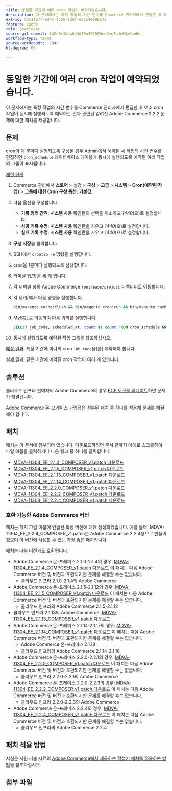 ```yaml
---
title: 동일한 기간에 여러 cron 작업이 예약되었습니다.
description: 이 문서에서는 특정 작업의 시간 변수를 Commerce 관리자에서 편집한 후 여러 cron 작업이 동시에 실행되도록 예약하는 것과 관련된 알려진 Adobe Commerce 2.2.2 문제에 대한 패치를 제공합니다.
exl-id: a3c1fe77-ed4c-43b5-8d6f-e5c549096c73
feature: Cache
role: Developer
source-git-commit: 1d2e0c1b4a8e3d79a362500ee3ec7bde84a6ce0d
workflow-type: tm+mt
source-wordcount: '734'
ht-degree: 0%

---
```


# 동일한 기간에 여러 cron 작업이 예약되었습니다.

이 문서에서는 특정 작업의 시간 변수를 Commerce 관리자에서 편집한 후 여러 cron 작업이 동시에 실행되도록 예약하는 것과 관련된 알려진 Adobe Commerce 2.2.2 문제에 대한 패치를 제공합니다.

## 문제

cron이 매 분마다 실행되도록 구성된 경우 Admin에서 예약된 세 작업의 시간 변수를 편집하면 `cron_schedule` 데이터베이스 테이블에 동시에 실행되도록 예약된 여러 작업의 그룹이 표시됩니다.

<u>재현 단계</u>:

1. Commerce 관리에서 **스토어** > 설정 > **구성** > **고급** > **시스템** > **Cron(예약된 작업)** > **그룹에 대한 Cron 구성 옵션: 기본값.**
1. 다음 옵션을 구성합니다.
   * **기록 정리 간격**: **시스템 사용** 확인란의 선택을 취소하고 *1440*(으)로 설정합니다.
   * **성공 기록 수명**: **시스템 사용** 확인란을 지우고 *1440*(으)로 설정합니다.
   * **실패 기록 수명**: **시스템 사용** 확인란을 지우고 *1440*(으)로 설정합니다.

1. **구성 저장**&#x200B;을 클릭합니다.
1. SSH에서 `crontab -e` 명령을 실행합니다.
1. cron을 1분마다 실행되도록 설정합니다.
1. 터미널 탭/창을 세 개 엽니다.
1. 각 터미널 창의 Adobe Commerce `root/base/project` 디렉터리로 이동합니다.
1. 각 탭/창에서 다음 명령을 실행합니다.

   ```bash
   bin/magento cache:flush && bin/magento cron:run && bin/magento cache:flush && bin/magento cron:run
   ```

1. MySQL로 이동하여 다음 쿼리를 실행합니다.

   ```sql
   SELECT job_code, scheduled_at, count as count FROM cron_schedule GROUP BY job_code, scheduled_at HAVING count > 1 ORDER BY scheduled_at;
   ```

1. 동시에 실행되도록 예약된 작업 그룹을 참조하십시오.

<u>예상 결과</u>: 특정 기간에 하나의 cron `job_code`을(를) 예약해야 합니다.

<u>실제 결과</u>: 같은 기간에 예약된 cron 작업이 여러 개 있습니다.

## 솔루션

클라우드 인프라 판매자의 Adobe Commerce의 경우 [ECE 도구를 업데이트](https://experienceleague.adobe.com/docs/commerce-cloud-service/user-guide/dev-tools/ece-tools/update-package.html)하면 문제가 해결됩니다.

Adobe Commerce 온-프레미스 가맹점은 첨부된 패치 중 하나를 적용해 문제를 해결해야 합니다.

## 패치

패치는 이 문서에 첨부되어 있습니다. 다운로드하려면 문서 끝까지 아래로 스크롤하여 파일 이름을 클릭하거나 다음 링크 중 하나를 클릭합니다.

* [MDVA-11304\_EE\_2.1.4\_COMPOSER\_v1.patch 다운로드](assets/MDVA-11304_EE_2.1.4_COMPOSER_v1.patch.zip)
* [MDVA-11304\_EE\_2.1.5\_COMPOSER\_v1.patch 다운로드](assets/MDVA-11304_EE_2.1.5_COMPOSER_v1.patch.zip)
* [MDVA-11304\_EE\_2.1.13\_COMPOSER\_v1.patch 다운로드](assets/MDVA-11304_EE_2.1.13_COMPOSER_v1.patch.zip)
* [MDVA-11304\_EE\_2.1.14\_COMPOSER\_v1.patch 다운로드](assets/MDVA-11304_EE_2.1.14_COMPOSER_v1.patch.zip)
* [MDVA-11304\_EE\_2.2.0\_COMPOSER\_v1.patch 다운로드](assets/MDVA-11304_EE_2.2.0_COMPOSER_v1.patch.zip)
* [MDVA-11304\_EE\_2.2.2\_COMPOSER\_v1.patch 다운로드](assets/MDVA-11304_EE_2.2.2_COMPOSER_v1.patch.zip)
* [MDVA-11304\_EE\_2.2.4\_COMPOSER\_v1.patch 다운로드](assets/MDVA-11304_EE_2.2.4_COMPOSER_v1.patch.zip)

### 호환 가능한 Adobe Commerce 버전

패치는 패치 파일 이름에 언급된 특정 버전에 대해 생성되었습니다. 예를 들어, MDVA-11304\_EE\_2.2.4\_COMPOSER\_v1.patch는 Adobe Commerce 2.2.4용으로 만들어졌으며 이 버전에 사용할 수 있는 가장 좋은 패치입니다.

패치는 다음 버전과도 호환됩니다.

* Adobe Commerce 온-프레미스 2.1.0-2.1.4의 경우: [MDVA-11304\_EE\_2.1.4\_COMPOSER\_v1.patch 다운로드](assets/MDVA-11304_EE_2.1.4_COMPOSER_v1.patch.zip) 이 패치는 다음 Adobe Commerce 버전 및 버전과 호환되지만 문제를 해결할 수는 없습니다.
   * 클라우드 인프라 2.1.0-2.1.4의 Adobe Commerce
* Adobe Commerce 온-프레미스 2.1.5-2.1.12의 경우: [MDVA-11304\_EE\_2.1.5\_COMPOSER\_v1.patch 다운로드](assets/MDVA-11304_EE_2.1.5_COMPOSER_v1.patch.zip) 이 패치는 다음 Adobe Commerce 버전 및 버전과 호환되지만 문제를 해결할 수는 없습니다.
   * 클라우드 인프라의 Adobe Commerce 2.1.5-2.1.12
* 클라우드 인프라 2.1.13의 Adobe Commerce: [MDVA-11304\_EE\_2.1.13\_COMPOSER\_v1.patch 다운로드](assets/MDVA-11304_EE_2.1.13_COMPOSER_v1.patch.zip)
* Adobe Commerce 온-프레미스 2.1.14-2.1.17의 경우: [MDVA-11304\_EE\_2.1.14\_COMPOSER\_v1.patch 다운로드](assets/MDVA-11304_EE_2.1.14_COMPOSER_v1.patch.zip) 이 패치는 다음 Adobe Commerce 버전 및 버전과 호환되지만 문제를 해결할 수는 없습니다.
   * Adobe Commerce 온-프레미스 2.1.18
   * 클라우드 인프라의 Adobe Commerce 2.1.14-2.1.18
* Adobe Commerce 온-프레미스 2.2.0-2.2.1의 경우: [MDVA-11304\_EE\_2.2.0\_COMPOSER\_v1.patch 다운로드](assets/MDVA-11304_EE_2.2.0_COMPOSER_v1.patch.zip) 이 패치는 다음 Adobe Commerce 버전 및 버전과 호환되지만 문제를 해결할 수는 없습니다.
   * 클라우드 인프라 2.2.0-2.2.1의 Adobe Commerce
* Adobe Commerce 온-프레미스 2.2.0-2.2.3의 경우: [MDVA-11304\_EE\_2.2.2\_COMPOSER\_v1.patch 다운로드](assets/MDVA-11304_EE_2.2.2_COMPOSER_v1.patch.zip) 이 패치는 다음 Adobe Commerce 버전 및 버전과 호환되지만 문제를 해결할 수는 없습니다.
   * 클라우드 인프라 2.2.0-2.2.3의 Adobe Commerce
* Adobe Commerce 온-프레미스 2.2.4의 경우: [MDVA-11304\_EE\_2.2.4\_COMPOSER\_v1.patch 다운로드](assets/MDVA-11304_EE_2.2.4_COMPOSER_v1.patch.zip) 이 패치는 다음 Adobe Commerce 버전 및 버전과 호환되지만 문제를 해결할 수는 없습니다.
   * 클라우드 인프라의 Adobe Commerce 2.2.4

## 패치 적용 방법

지침은 지원 기술 자료의 [Adobe Commerce에서 제공하는 작성기 패치를 적용하는 방법](/help/how-to/general/how-to-apply-a-composer-patch-provided-by-magento.md)을 참조하십시오.

## 첨부 파일
